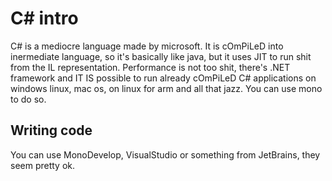 # C# intro

C# is a mediocre language made by microsoft. It is cOmPiLeD into inermediate language, so it's basically like java, but it uses JIT to run shit from the IL representation. Performance is not too shit, there's .NET framework and IT IS possible to run already cOmPiLeD C# applications on windows linux, mac os, on linux for arm and all that jazz. You can use mono to do so.


## Writing code

You can use MonoDevelop, VisualStudio or something from JetBrains, they seem pretty ok.
